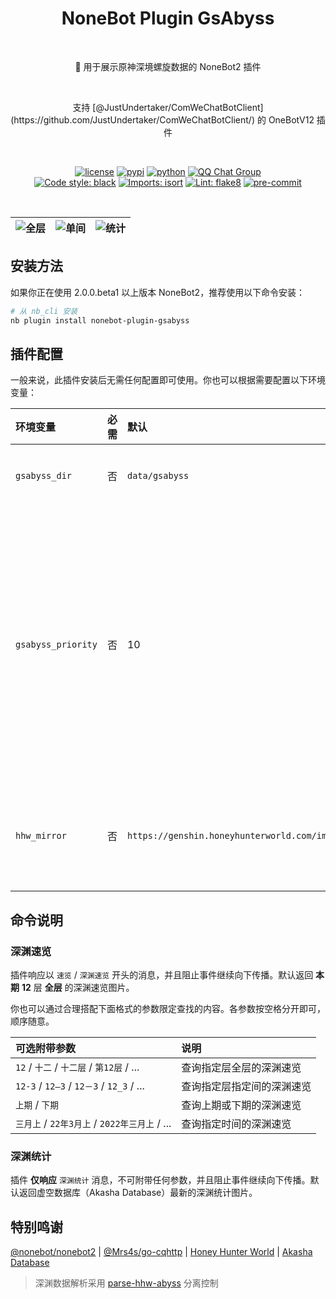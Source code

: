 <h1 align="center">NoneBot Plugin GsAbyss</h1></br>


<p align="center">🤖 用于展示原神深境螺旋数据的 NoneBot2 插件</p></br>
<p align="center">支持 [@JustUndertaker/ComWeChatBotClient](https://github.com/JustUndertaker/ComWeChatBotClient/) 的 OneBotV12 插件</p></br>


<p align="center">
  <a href="https://raw.githubusercontent.com/monsterxcn/nonebot-plugin-gsabyss/master/LICENSE"><img src="https://img.shields.io/github/license/monsterxcn/nonebot-plugin-gsabyss" alt="license" /></a>
  <a href="https://pypi.python.org/pypi/nonebot-plugin-gsabyss"><img src="https://img.shields.io/pypi/v/nonebot-plugin-gsabyss" alt="pypi" /></a>
  <a href="https://www.python.org/"><img src="https://img.shields.io/badge/python-3.8+-blue" alt="python" /></a>
  <a href="https://jq.qq.com/?_wv=1027&k=GF2vqPgf"><img src="https://img.shields.io/badge/QQ%E7%BE%A4-662597191-orange" alt="QQ Chat Group" /></a><br />
  <a href="https://github.com/psf/black"><img src="https://img.shields.io/badge/code%20style-black-000000.svg" alt="Code style: black" /></a>
  <a href="https://pycqa.github.io/isort"><img src="https://img.shields.io/badge/%20imports-isort-%231674b1?&labelColor=ef8336" alt="Imports: isort" /></a>
  <a href="https://flake8.pycqa.org/"><img src="https://img.shields.io/badge/lint-flake8-&labelColor=4c9c39" alt="Lint: flake8" /></a>
  <a href="https://results.pre-commit.ci/latest/github/monsterxcn/nonebot-plugin-gsabyss/main"><img src="https://results.pre-commit.ci/badge/github/monsterxcn/nonebot-plugin-gsabyss/main.svg" alt="pre-commit" /></a>
</p></br>


| ![全层](https://user-images.githubusercontent.com/22407052/217551477-a0a252a9-31b4-4bb0-8b08-41cfe26679d6.jpg) | ![单间](https://user-images.githubusercontent.com/22407052/217551559-4f75ad13-1a74-42e1-adfc-06c6b0521263.jpg) | ![统计](https://user-images.githubusercontent.com/22407052/218297626-463b5ab3-8500-4337-980f-000bb4289439.png) |
|:--:|:--:|:--:|


## 安装方法


如果你正在使用 2.0.0.beta1 以上版本 NoneBot2，推荐使用以下命令安装：


```bash
# 从 nb_cli 安装
nb plugin install nonebot-plugin-gsabyss
```


## 插件配置


一般来说，此插件安装后无需任何配置即可使用。你也可以根据需要配置以下环境变量：


| 环境变量 | 必需 | 默认 | 说明 |
|:-------|:----:|:-----|:----|
| `gsabyss_dir` | 否 | `data/gsabyss` | 插件数据缓存目录 |
| `gsabyss_priority` | 否 | 10 | 插件响应优先级。触发本插件功能的消息无法被优先级低于此配置的其他插件处理 |
| `hhw_mirror` | 否 | `https://genshin.honeyhunterworld.com/img/` | 素材图片下载镜像，**暂不可用** |


## 命令说明


### 深渊速览


插件响应以 `速览` / `深渊速览` 开头的消息，并且阻止事件继续向下传播。默认返回 **本期** **12** 层 **全层** 的深渊速览图片。

你也可以通过合理搭配下面格式的参数限定查找的内容。各参数按空格分开即可，顺序随意。


| 可选附带参数 | 说明 |
|:--------|:-----|
| `12` / `十二` / `十二层` / `第12层` / ... | 查询指定层全层的深渊速览 |
| `12-3` / `12—3` / `12－3` / `12_3` / ... | 查询指定层指定间的深渊速览 |
| `上期` / `下期` | 查询上期或下期的深渊速览 |
| `三月上` / `22年3月上` / `2022年三月上` / ... | 查询指定时间的深渊速览 |


### 深渊统计


插件 **仅响应**  `深渊统计` 消息，不可附带任何参数，并且阻止事件继续向下传播。默认返回虚空数据库（Akasha Database）最新的深渊统计图片。


## 特别鸣谢


[@nonebot/nonebot2](https://github.com/nonebot/nonebot2/) | [@Mrs4s/go-cqhttp](https://github.com/Mrs4s/go-cqhttp) | [Honey Hunter World](https://genshin.honeyhunterworld.com/d_1001/) | [Akasha Database](https://akashadata.com/)

> 深渊数据解析采用 [parse-hhw-abyss](https://github.com/monsterxcn/parse-hhw-abyss) 分离控制
